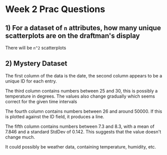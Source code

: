 # Week 2 Prac Questions

## 1) For a dataset of `n` attributes, how many unique scatterplots are on the draftman's display

There will be `n^2` scatterplots

## 2) Mystery Dataset

The first column of the data is the date, the second column appears to be a
unique ID for each entry.

The third column contains numbers between 25 and 30, this is possibly a
temperature in degrees. The values also change gradually which seems correct
for the given time intervals

The fourth column contains numbers between 26 and around 50000. If this is
plotted against the ID field, it produces a line.

The fifth column contains numbers between 7.3 and 8.3, with a mean of 7.846 and
a standard StdDev of 0.142. This suggests that the value doesn't change much.

It could possibly be weather data, containing temperature, humidity, etc.
